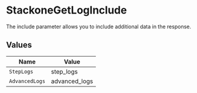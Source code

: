 # StackoneGetLogInclude

The include parameter allows you to include additional data in the response.


## Values

| Name           | Value          |
| -------------- | -------------- |
| `StepLogs`     | step_logs      |
| `AdvancedLogs` | advanced_logs  |